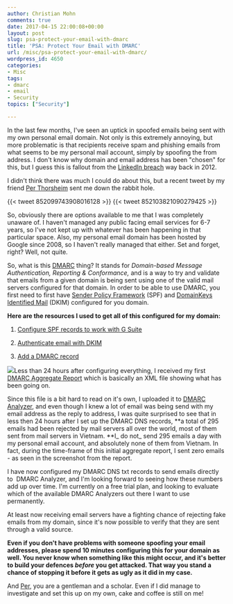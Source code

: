 ```yaml
---
author: Christian Mohn
comments: true
date: 2017-04-15 22:00:08+00:00
layout: post
slug: psa-protect-your-email-with-dmarc
title: 'PSA: Protect Your Email with DMARC'
url: /misc/psa-protect-your-email-with-dmarc/
wordpress_id: 4650
categories:
- Misc
tags:
- dmarc
- email
- Security
topics: ["Security"]

---
```


In the last few months, I've seen an uptick in spoofed emails being sent with my own personal email domain. Not only is this extremely annoying, but more problematic is that recipients receive spam and phishing emails from what seems to be my personal mail account, simply by spoofing the from address. I don't know why domain and email address has been "chosen" for this, but I guess this is fallout from the [LinkedIn breach](https://www.troyhunt.com/observations-and-thoughts-on-the-linkedin-data-breach/) way back in 2012.

I didn't think there was much I could do about this, but a recent tweet by my friend [Per Thorsheim](https://twitter.com/thorsheim) sent me down the rabbit hole.

<!--more-->

{{< tweet 852099743908016128 >}}
{{< tweet 852103821090279425 >}}



So, obviously there are options available to me that I was completely unaware of. I haven't managed any public facing email services for 6-7 years, so I've not kept up with whatever has been happening in that particular space. Also, my personal email domain has been hosted by Google since 2008, so I haven't really managed that either. Set and forget, right? Well, not quite.

So, what is this [DMARC](https://blog.returnpath.com/how-to-explain-dmarc-in-plain-english/) thing? It stands for _Domain-based Message Authentication, Reporting & Conformance,_ and is a way to try and validate that emails from a given domain is being sent using one of the valid mail servers configured for that domain. In order to be able to use DMARC, you first need to first have [Sender Policy Framework](https://en.wikipedia.org/wiki/Sender_Policy_Framework) (SPF) and [DomainKeys Identified Mail](https://en.wikipedia.org/wiki/DomainKeys_Identified_Mail) (DKIM) configured for you domain.

**Here are the resources I used to get all of this configured for my domain:**



  1. [Configure SPF records to work with G Suite](https://support.google.com/a/answer/178723?hl=en)


  2. [Authenticate email with DKIM](https://support.google.com/a/answer/174124?hl=en&ref_topic=2752442&visit_id=1-636278646523486675-1928954652&rd=1)


  3. [Add a DMARC record](https://support.google.com/a/answer/2466563?hl=en)



[![](/img/Screenshot-2017-04-15-23.41.40-300x247.png)](/img/Screenshot-2017-04-15-23.41.40.png)Less than 24 hours after configuring everything, I received my first [DMARC Aggregate Report](https://blog.returnpath.com/how-to-read-your-first-dmarc-reports-part-1/) which is basically an XML file showing what has been going on.

Since this file is a bit hard to read on it's own, I uploaded it to [DMARC Analyzer](https://app.dmarcanalyzer.com/guide), and even though I knew a lot of email was being send with my email address as the reply to address, I was quite surprised to see that in less then 24 hours after I set up the DMARC DNS records, **a total of 295 emails had been rejected by mail servers all over the world, most of them sent from mail servers in Vietnam. **I_ do not_ send 295 emails a day with my personal email account, and absolutely none of them from Vietnam. In fact, during the time-frame of this initial aggregate report, I sent zero emails - as seen in the screenshot from the report.

I have now configured my DMARC DNS txt records to send emails directly to  DMARC Analyzer, and I'm looking forward to seeing how these numbers add up over time. I'm currently on a free trial plan, and looking to evaluate which of the available DMARC Analyzers out there I want to use permanently.

At least now receiving email servers have a fighting chance of rejecting fake emails from my domain, since it's now possible to verify that they are sent through a valid source.

**Even if you don't have problems with someone spoofing your email addresses, please spend 10 minutes configuring this for your domain as well. You never know when something like this might occur, and it's better to build your defences _before_ you get attacked. That way you stand a chance of stopping it before it gets as ugly as it did in my case.**

And [Per](https://twitter.com/thorsheim), you are a gentleman and a scholar. Even if I did manage to investigate and set this up on my own, cake and coffee is still on me!
